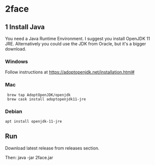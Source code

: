 # 2face 

## 1 Install Java

You need a Java Runtime Environment.  I suggest you install OpenJDK 11 JRE.
Alternatively you could use the JDK from Oracle, but it's a bigger download.

### Windows

Follow instructions at https://adoptopenjdk.net/installation.html#

### Mac

     brew tap AdoptOpenJDK/openjdk
     brew cask install adoptopenjdk11-jre
     
### Debian

    apt install openjdk-11-jre
   
## Run

Download latest release from releases section.

Then:
    java -jar 2face.jar
